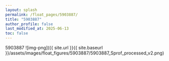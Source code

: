 ```yaml
---
layout: splash
permalink: /float_pages/5903887/
title: "5903887"
author_profile: false
last_modified_at: 2025-06-13
toc: false
---
```

 
5903887
![img-png]({{ site.url }}{{ site.baseurl }}/assets/images/float_figures/5903887/5903887_Sprof_processed_v2.png)